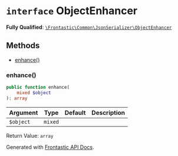 # `interface`  ObjectEnhancer

**Fully Qualified**: [`\Frontastic\Common\JsonSerializer\ObjectEnhancer`](../../../src/php/JsonSerializer/ObjectEnhancer.php)

## Methods

* [enhance()](#enhance)

### enhance()

```php
public function enhance(
    mixed $object
): array
```

Argument|Type|Default|Description
--------|----|-------|-----------
`$object`|`mixed`||

Return Value: `array`

Generated with [Frontastic API Docs](https://github.com/FrontasticGmbH/apidocs).
